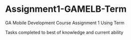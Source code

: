 # Assignment1-GAMELB-Term
GA Mobile Development Course Assignment 1 Using Term

Tasks completed to best of knowledge and current ability

